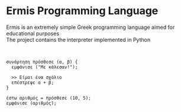 # Ermis Programming Language

Ermis is an extremely simple Greek programming language aimed for educational purposes <br />
The project contains the interpreter implemented in Python

<br />

```
συνάρτηση πρόσθεσε (α, β) {
  εμφάνισε ("Με κάλεσαν!");
  
  >> Είμαι ένα σχόλιο
  επέστρεψε α + β;
}

έστω αριθμός = πρόσθεσε (10, 5);
εμφάνισε (αριθμός);
```
